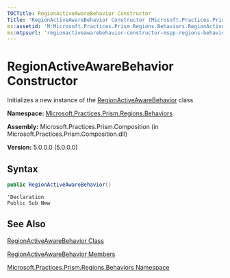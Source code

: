 ```yaml
---
TOCTitle: RegionActiveAwareBehavior Constructor
Title: 'RegionActiveAwareBehavior Constructor (Microsoft.Practices.Prism.Regions.Behaviors)'
ms:assetid: 'M:Microsoft.Practices.Prism.Regions.Behaviors.RegionActiveAwareBehavior.\#ctor'
ms:mtpsurl: 'regionactiveawarebehavior-constructor-mspp-regions-behaviors.md'
---
```


# RegionActiveAwareBehavior Constructor

Initializes a new instance of the [RegionActiveAwareBehavior](/patterns-practices/reference/regionactiveawarebehavior-class-mspp-regions-behaviors) class

**Namespace:** [Microsoft.Practices.Prism.Regions.Behaviors](/patterns-practices/reference/mspp-regions-behaviors-namespace)

**Assembly:** Microsoft.Practices.Prism.Composition (in Microsoft.Practices.Prism.Composition.dll)

**Version:** 5.0.0.0 (5.0.0.0)

## Syntax
```C#
public RegionActiveAwareBehavior()
```

```VB
'Declaration
Public Sub New
```

## See Also

[RegionActiveAwareBehavior Class](/patterns-practices/reference/regionactiveawarebehavior-class-mspp-regions-behaviors)

[RegionActiveAwareBehavior Members](/patterns-practices/reference/regionactiveawarebehavior-members-mspp-regions-behaviors)

[Microsoft.Practices.Prism.Regions.Behaviors Namespace](/patterns-practices/reference/mspp-regions-behaviors-namespace)
